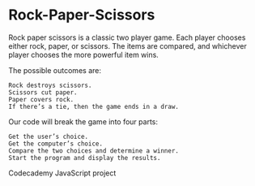 # Rock-Paper-Scissors
Rock paper scissors is a classic two player game. Each player chooses either rock, paper, or scissors. The items are compared, and whichever player chooses the more powerful item wins.

The possible outcomes are:

    Rock destroys scissors.
    Scissors cut paper.
    Paper covers rock.
    If there’s a tie, then the game ends in a draw.

Our code will break the game into four parts:

    Get the user’s choice.
    Get the computer’s choice.
    Compare the two choices and determine a winner.
    Start the program and display the results.


Codecademy JavaScript project
